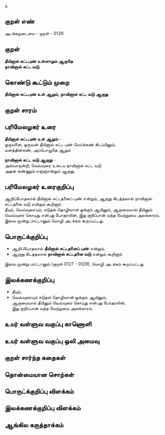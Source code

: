 உ

## குறள் எண் 

அடக்கமுடைமை - குறள் - 0129  

## குறள் 

**தீயினால் சுட்டபுண் உள்ளாறும் ஆறாதே  
நாவினால் சுட்ட வடு.** 

## கொண்டு கூட்டும் முறை

**தீயினால் சுட்டபுண் உள் ஆறும், நாவினால் சுட்ட வடு ஆறாது**   

## குறள் சாரம் 


## பரிமேலழகர் உரை

**தீயினால் சுட்டபுண் உள் ஆறும்** -  
ஒருவனை, ஒருவன் தீயினால் சுட்ட புண் மெய்க்கண் கிடப்பினும்,  
மனத்தின்கண், அப்பொழுதே ஆறும்  

**நாவினால் சுட்ட வடு ஆறாது** -  
அவ்வாறன்றி, வெவ்வுரை உடைய நாவினால் சுட்ட வடு  
அதன் கண்ணும் எஞ்ஞான்றும் ஆறாது.  

## பரிமேலழகர் உரைகுறிப்பு   

ஆறிப்போதலால் தீயினால் சுட்டதனைப் புண் என்றும், ஆறாது கிடத்தலால் நாவினால் சுட்டதனை வடு என்றும் கூறினார்.  
தீயும், வெவ்வுரையும், சுடுதல் தொழிலான் ஒக்கும் ஆயினும், ஆறாமையால் தீயினும் வெவ்வுரை கொடிது என்பது போதரலின், இது குறிப்பான் வந்த வேற்றுமை அலங்காரம்.  
இவை மூன்று பாட்டானும் மொழி அடக்கம் கூறப்பட்டது.  

## பொருட்க்குறிப்பு 

* ஆறிப்போதலால் **தீயினால் சுட்டதனைப் புண்** என்றும்,  
* ஆறாது கிடத்தலால் **நாவினால் சுட்டதனை வடு** என்றும் கூறினார்.  

இவை மூன்று பாட்டானும் (குறள் 0127 - 0129), மொழி அடக்கம் கூறப்பட்டது.  

## இலக்கணக்குறிப்பு  

* தீயும்,  
* வெவ்வுரையும் சுடுதல் தொழிலான் ஒக்கும் ஆயினும்,  
ஆறாமையால் தீயினும் வெவ்வுரை கொடிது என்பது போதரலின்,  
இது குறிப்பான் வந்த வேற்றுமை அலங்காரம்.  

## உயர் வள்ளுவ வகுப்பு காணொளி


## உயர் வள்ளுவ வகுப்பு ஒலி அமைவு 

 
## குறள் சார்ந்த கதைகள் 


## தொன்மையான சொற்கள்


## பொருட்க்குறிப்பு விளக்கம்


## இலக்கணக்குறிப்பு விளக்கம்


## ஆங்கில கருத்தாக்கம் 



